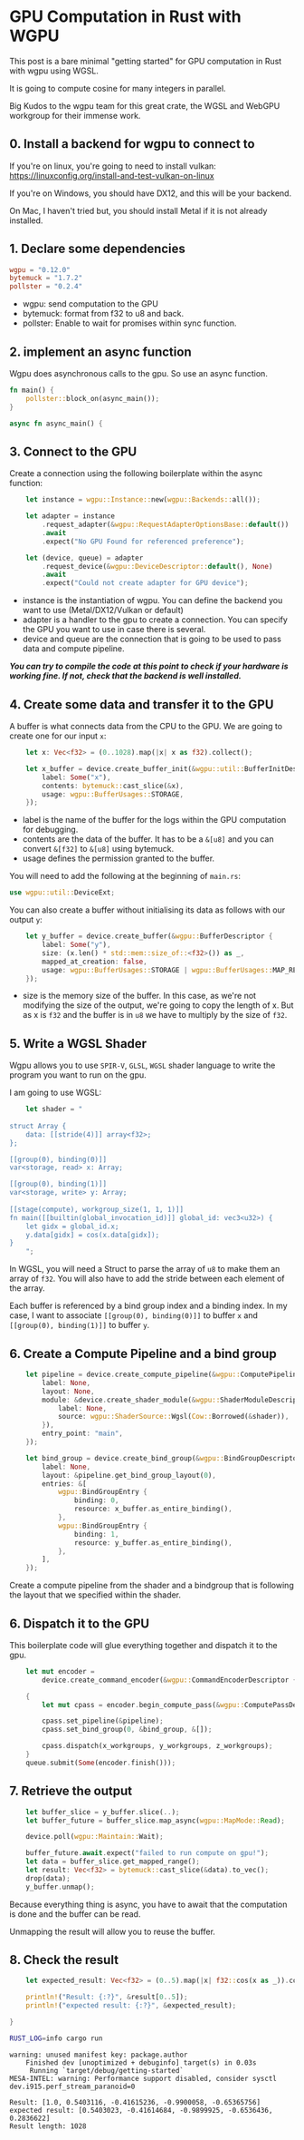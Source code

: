 # GPU Computation in Rust with WGPU

This post is a bare minimal "getting started" for GPU computation in Rust with wgpu using WGSL.

It is going to compute cosine for many integers in parallel. 

Big Kudos to the wgpu team for this great crate, the WGSL and WebGPU workgroup for their immense work.

## 0. Install a backend for wgpu to connect to

If you're on linux, you're going to need to install vulkan: https://linuxconfig.org/install-and-test-vulkan-on-linux

If you're on Windows, you should have DX12, and this will be your backend.

On Mac, I haven't tried but, you should install Metal if it is not already installed.

## 1. Declare some dependencies


```toml
wgpu = "0.12.0"
bytemuck = "1.7.2"
pollster = "0.2.4"
```

- wgpu: send computation to the GPU
- bytemuck: format from f32 to u8 and back.
- pollster: Enable to wait for promises within sync function.

## 2. implement an async function 

Wgpu does asynchronous calls to the gpu. So use an async function.

```rust
fn main() {
    pollster::block_on(async_main());
}

async fn async_main() {
```

## 3. Connect to the GPU

Create a connection using the following boilerplate within the async function:

```rust
    let instance = wgpu::Instance::new(wgpu::Backends::all());

    let adapter = instance
        .request_adapter(&wgpu::RequestAdapterOptionsBase::default())
        .await
        .expect("No GPU Found for referenced preference");

	let (device, queue) = adapter
        .request_device(&wgpu::DeviceDescriptor::default(), None)
        .await
        .expect("Could not create adapter for GPU device");
```

- instance is the instantiation of wgpu. You can define the backend you want to use (Metal/DX12/Vulkan or default)
- adapter is a handler to the gpu to create a connection. You can specify the GPU you want to use in case there is several.
- device and queue are the connection that is going to be used to pass data and compute pipeline.

***You can try to compile the code at this point to check if your hardware is working fine. If not, check that the backend is well installed.***

## 4. Create some data and transfer it to the GPU

A buffer is what connects data from the CPU to the GPU. We are going to create one for our input `x`:

```rust
    let x: Vec<f32> = (0..1028).map(|x| x as f32).collect();

    let x_buffer = device.create_buffer_init(&wgpu::util::BufferInitDescriptor {
        label: Some("x"),
        contents: bytemuck::cast_slice(&x),
        usage: wgpu::BufferUsages::STORAGE,
    });
```

- label is the name of the buffer for the logs within the GPU computation for debugging.
- contents are the data of the buffer. It has to be a `&[u8]` and you can convert `&[f32]` to `&[u8]` using bytemuck.
- usage defines the permission granted to the buffer.

You will need to add the following at the beginning of `main.rs`:

```rust
use wgpu::util::DeviceExt;
```

You can also create a buffer without initialising its data as follows with our output `y`:

```rust
    let y_buffer = device.create_buffer(&wgpu::BufferDescriptor {
        label: Some("y"),
        size: (x.len() * std::mem::size_of::<f32>()) as _,
        mapped_at_creation: false,
        usage: wgpu::BufferUsages::STORAGE | wgpu::BufferUsages::MAP_READ,
    });
```
- size is the memory size of the buffer. In this case, as we're not modifying the size of the output, we're going to copy the length of x. But as x is `f32` and the buffer is in `u8` we have to multiply by the size of `f32`.


## 5. Write a WGSL Shader

Wgpu allows you to use `SPIR-V`, `GLSL`, `WGSL` shader language to write the program you want to run on the gpu.

I am going to use WGSL: 
```rust
    let shader = "
    
struct Array {
    data: [[stride(4)]] array<f32>;
}; 

[[group(0), binding(0)]]
var<storage, read> x: Array;

[[group(0), binding(1)]]
var<storage, write> y: Array;
    
[[stage(compute), workgroup_size(1, 1, 1)]]
fn main([[builtin(global_invocation_id)]] global_id: vec3<u32>) {
    let gidx = global_id.x;
    y.data[gidx] = cos(x.data[gidx]);
}
    ";
```

In WGSL, you will need a Struct to parse the array of `u8` to make them an array of `f32`. You will also have to add the stride between each element of the array.  

Each buffer is referenced by a bind group index and a binding index. In my case, I want to associate `[[group(0), binding(0)]]` to buffer `x` and `[[group(0), binding(1)]]` to buffer `y`.

## 6. Create a Compute Pipeline and a bind group

```rust
    let pipeline = device.create_compute_pipeline(&wgpu::ComputePipelineDescriptor {
        label: None,
        layout: None,
        module: &device.create_shader_module(&wgpu::ShaderModuleDescriptor {
            label: None,
            source: wgpu::ShaderSource::Wgsl(Cow::Borrowed(&shader)),
        }),
        entry_point: "main",
    });

    let bind_group = device.create_bind_group(&wgpu::BindGroupDescriptor {
        label: None,
        layout: &pipeline.get_bind_group_layout(0),
        entries: &[
            wgpu::BindGroupEntry {
                binding: 0,
                resource: x_buffer.as_entire_binding(),
            },
            wgpu::BindGroupEntry {
                binding: 1,
                resource: y_buffer.as_entire_binding(),
            },
        ],
    });
```

Create a compute pipeline from the shader and a bindgroup that is following the layout that we specified within the shader.

## 6. Dispatch it to the GPU
This boilerplate code will glue everything together and dispatch it to the gpu.

```rust
    let mut encoder =
        device.create_command_encoder(&wgpu::CommandEncoderDescriptor { label: None });

    {
        let mut cpass = encoder.begin_compute_pass(&wgpu::ComputePassDescriptor { label: None });

        cpass.set_pipeline(&pipeline);
        cpass.set_bind_group(0, &bind_group, &[]);

        cpass.dispatch(x_workgroups, y_workgroups, z_workgroups); 
    }
    queue.submit(Some(encoder.finish()));
```


## 7. Retrieve the output

```rust
    let buffer_slice = y_buffer.slice(..);
    let buffer_future = buffer_slice.map_async(wgpu::MapMode::Read);

    device.poll(wgpu::Maintain::Wait);

    buffer_future.await.expect("failed to run compute on gpu!");
    let data = buffer_slice.get_mapped_range();
    let result: Vec<f32> = bytemuck::cast_slice(&data).to_vec();
    drop(data);
    y_buffer.unmap();
```

Because everything thing is async, you have to await that the computation is done and the buffer can be read. 

Unmapping the result will allow you to reuse the buffer.

## 8. Check the result

```rust
    let expected_result: Vec<f32> = (0..5).map(|x| f32::cos(x as _)).collect();

    println!("Result: {:?}", &result[0..5]);
    println!("expected result: {:?}", &expected_result);

}
```

```bash
RUST_LOG=info cargo run
```
```
warning: unused manifest key: package.author
    Finished dev [unoptimized + debuginfo] target(s) in 0.03s
     Running `target/debug/getting-started`
MESA-INTEL: warning: Performance support disabled, consider sysctl dev.i915.perf_stream_paranoid=0

Result: [1.0, 0.5403116, -0.41615236, -0.9900058, -0.65365756]
expected result: [0.5403023, -0.41614684, -0.9899925, -0.6536436, 0.2836622]
Result length: 1028
```


